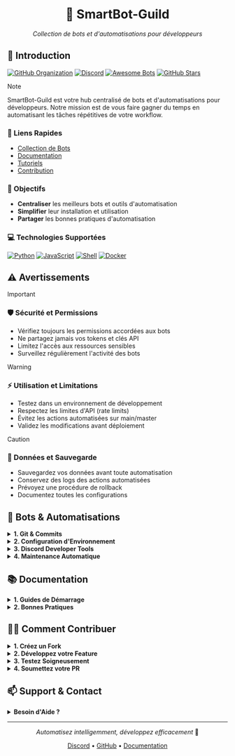 <div align="center">

# 🤖 SmartBot-Guild
*Collection de bots et d'automatisations pour développeurs*

</div>

## 🎯 Introduction

[![GitHub Organization](https://img.shields.io/badge/GitHub-SmartBot_Guild-181717?logo=github)](https://github.com/SmartBot-Guild)
[![Discord](https://img.shields.io/badge/Discord-Rejoignez_nous-5865F2?logo=discord)](https://discord.gg/smartbot-guild)
[![Awesome Bots](https://img.shields.io/badge/Awesome-Bots-FC60A8?logo=awesomelists)](https://github.com/topics/automation-bot)
[![GitHub Stars](https://img.shields.io/github/stars/SmartBot-Guild/SmartBot-Guild?style=social)](https://github.com/SmartBot-Guild)

> [!NOTE]
> SmartBot-Guild est votre hub centralisé de bots et d'automatisations pour développeurs. Notre mission est de vous faire gagner du temps en automatisant les tâches répétitives de votre workflow.

### 🔗 Liens Rapides
- [Collection de Bots](https://github.com/SmartBot-Guild/bots)
- [Documentation](https://docs.smartbot-guild.com)
- [Tutoriels](https://github.com/SmartBot-Guild/tutorials)
- [Contribution](https://github.com/SmartBot-Guild/contributing)

### 🎯 Objectifs
- **Centraliser** les meilleurs bots et outils d'automatisation
- **Simplifier** leur installation et utilisation
- **Partager** les bonnes pratiques d'automatisation

### 💻 Technologies Supportées
[![Python](https://img.shields.io/badge/Python-3776AB?logo=python&logoColor=white)](https://github.com/topics/python-bot)
[![JavaScript](https://img.shields.io/badge/JavaScript-F7DF1E?logo=javascript&logoColor=black)](https://github.com/topics/javascript-bot)
[![Shell](https://img.shields.io/badge/Shell-4EAA25?logo=gnu-bash&logoColor=white)](https://github.com/topics/shell-script)
[![Docker](https://img.shields.io/badge/Docker-2496ED?logo=docker&logoColor=white)](https://github.com/topics/docker-bot)

## ⚠️ Avertissements

> [!IMPORTANT]
> ### 🛡️ Sécurité et Permissions
> - Vérifiez toujours les permissions accordées aux bots
> - Ne partagez jamais vos tokens et clés API
> - Limitez l'accès aux ressources sensibles
> - Surveillez régulièrement l'activité des bots

> [!WARNING]
> ### ⚡ Utilisation et Limitations
> - Testez dans un environnement de développement
> - Respectez les limites d'API (rate limits)
> - Évitez les actions automatisées sur main/master
> - Validez les modifications avant déploiement

> [!CAUTION]
> ### 💾 Données et Sauvegarde
> - Sauvegardez vos données avant toute automatisation
> - Conservez des logs des actions automatisées
> - Prévoyez une procédure de rollback
> - Documentez toutes les configurations

## 🤖 Bots & Automatisations

<details>
<summary><strong>1. Git & Commits</strong></summary>

### Conventional Commits Bot
```bash
npm install -g @commitlint/cli
```
- **Usage :** Standardisation des messages de commit
- **Avantages :** 
  - Commits propres et lisibles
  - Génération automatique de changelog
  - Intégration CI/CD facilitée

### Semantic Release
```bash
npm install -g semantic-release
```
- **Usage :** Gestion automatique des versions
- **Configuration :** 
  - Règles de versioning personnalisables
  - Génération de notes de version
  - Déploiement automatique

</details>

<details>
<summary><strong>2. Configuration d'Environnement</strong></summary>

### Dotfiles Bot
```bash
bash <(curl -s https://raw.githubusercontent.com/dotbot/dotbot/master/tools/install.sh)
```
- **Usage :** Configuration automatique de l'environnement
- **Fonctionnalités :**
  - Installation des outils essentiels
  - Synchronisation des configurations
  - Backup automatique

### Version Manager
```bash
curl https://mise.run | sh
```
- **Usage :** Gestion des versions de langages
- **Capacités :**
  - Support multi-langage
  - Configuration par projet
  - Switching automatique

</details>

<details>
<summary><strong>3. Discord Developer Tools</strong></summary>

### DevBot Assistant
- **Configuration :**
```javascript
const config = {
  prefix: '!',
  features: ['github', 'deployment', 'tasks']
}
```
- **Commandes principales :**
  - `!github status` - État des repos
  - `!deploy` - Déploiement
  - `!todo` - Gestion des tâches

### Webhook Automation
- **Setup :**
```bash
npm install discord.js
```
- **Fonctionnalités :**
  - Notifications Git
  - Alertes CI/CD
  - Rapports automatiques

</details>

<details>
<summary><strong>4. Maintenance Automatique</strong></summary>

### Dependabot
```yaml
# .github/dependabot.yml
version: 2
updates:
  - package-ecosystem: "npm"
    directory: "/"
    schedule:
      interval: "daily"
```
- **Usage :** Mise à jour automatique des dépendances
- **Fonctionnalités :**
  - Scan de sécurité
  - PR automatiques
  - Configuration flexible

### GitHub Actions
```yaml
# .github/workflows/test.yml
name: Tests
on: [push]
jobs:
  test:
    runs-on: ubuntu-latest
    steps:
      - uses: actions/checkout@v2
      - run: npm test
```
- **Usage :** Automatisation du workflow
- **Capacités :**
  - Tests automatiques
  - Déploiement continu
  - Validation du code

</details>

## 📚 Documentation

<details>
<summary><strong>1. Guides de Démarrage</strong></summary>

### Pour Débutants
- Installation des outils essentiels
- Configuration de base
- Premiers pas avec les bots

### Pour Intermédiaires
- Intégration multiple
- Personnalisation avancée
- Automatisation complexe

</details>

<details>
<summary><strong>2. Bonnes Pratiques</strong></summary>

### Sécurité
- Gestion des tokens
- Permissions minimales
- Backup régulier

### Performance
- Optimisation des workflows
- Réduction des temps d'exécution
- Gestion des ressources

</details>

## 👨‍💻 Comment Contribuer

<details>
<summary><strong>1. Créez un Fork</strong></summary>

- Clonez le projet sur votre compte GitHub
- Gardez votre fork à jour avec le projet principal
- Configurez votre environnement local

</details>

<details>
<summary><strong>2. Développez votre Feature</strong></summary>

- Créez une nouvelle branche : `git checkout -b feature/ma-feature`
- Codez votre fonctionnalité
- Commitez avec des messages clairs

</details>

<details>
<summary><strong>3. Testez Soigneusement</strong></summary>

- Vérifiez la qualité du code
- Lancez tous les tests
- Documentez vos changements

</details>

<details>
<summary><strong>4. Soumettez votre PR</strong></summary>

- Créez une PR détaillée
- Répondez aux retours
- Maintenez votre code

</details>

## 📫 Support & Contact

<details>
<summary><strong>Besoin d'Aide ?</strong></summary>

### Communauté
- Discord : [Rejoignez-nous](https://discord.gg/smartbot-guild)
- GitHub : [Discussions](https://github.com/SmartBot-Guild/discussions)
- Documentation : [Wiki](https://docs.smartbot-guild.com)

### Contact Direct
- Email : support@smartbot-guild.com
- Twitter : @SmartBotGuild

</details>

---

<div align="center">

*Automatisez intelligemment, développez efficacement* 🚀

[Discord](https://discord.gg/smartbot-guild) • [GitHub](https://github.com/SmartBot-Guild) • [Documentation](https://docs.smartbot-guild.com)

</div>
